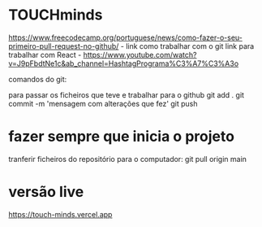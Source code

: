 # TOUCHminds

https://www.freecodecamp.org/portuguese/news/como-fazer-o-seu-primeiro-pull-request-no-github/ - link como trabalhar com o git
link para trabalhar com React - https://www.youtube.com/watch?v=J9pFbdtNe1c&ab_channel=HashtagPrograma%C3%A7%C3%A3o

comandos do git:
 
 para passar os ficheiros que teve e trabalhar para o github
   git add .
   git commit -m 'mensagem com alterações que fez'
   git push 

#  fazer sempre que inicia o projeto 
 tranferir ficheiros do repositório para o computador: 
  git pull origin main 


#  versão live
 https://touch-minds.vercel.app
   